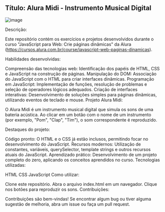 Título: Alura Midi - Instrumento Musical Digital
---

![image](https://github.com/user-attachments/assets/2dec91a8-3f98-4e6f-8a3f-3369ab9b8dc2)


Descrição:

Este repositório contém os exercícios e projetos desenvolvidos durante o curso "JavaScript para Web: Crie páginas dinâmicas" da Alura (https://cursos.alura.com.br/course/javascript-web-paginas-dinamicas).

Habilidades desenvolvidas:

Compreensão das tecnologias web: Identificação dos papéis de HTML, CSS e JavaScript na construção de páginas.
Manipulação do DOM: Associação do JavaScript com o HTML para criar interfaces dinâmicas.
Programação em JavaScript: Implementação de funções, resolução de problemas e seleção de operadores lógicos adequados.
Criação de interfaces interativas: Desenvolvimento de soluções simples para páginas dinâmicas, utilizando eventos de teclado e mouse.
Projeto Alura Midi:

O Alura Midi é um instrumento musical digital que simula os sons de uma bateria acústica. Ao clicar em um botão com o nome de um instrumento (por exemplo, "Pom", "Clap", "Tim"), o som correspondente é reproduzido.

Destaques do projeto:

Código pronto: O HTML e o CSS já estão inclusos, permitindo focar no desenvolvimento do JavaScript.
Recursos modernos: Utilização de constantes, variáveis, querySelector, template strings e outros recursos atuais do JavaScript.
Aprendizado prático: Desenvolvimento de um projeto completo do zero, aplicando os conceitos aprendidos no curso.
Tecnologias utilizadas:

HTML
CSS
JavaScript
Como utilizar:

Clone este repositório.
Abra o arquivo index.html em um navegador.
Clique nos botões para reproduzir os sons.
Contribuições:

Contribuições são bem-vindas! Se encontrar algum bug ou tiver alguma sugestão de melhoria, abra um issue ou faça um pull request.
